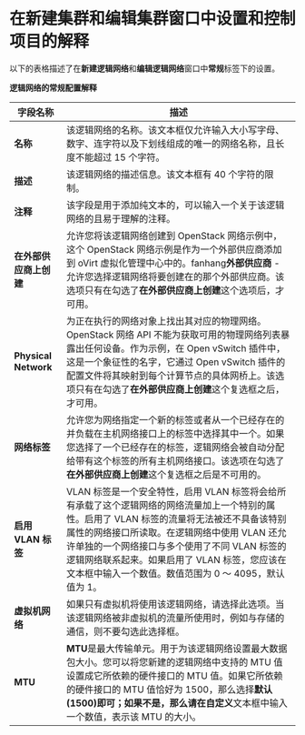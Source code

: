 # 在新建集群和编辑集群窗口中设置和控制项目的解释

以下的表格描述了在**新建逻辑网络**和**编辑逻辑网络**窗口中**常规**标签下的设置。

**逻辑网络的常规配置解释**

|字段名称|描述|
|--------|----|
|**名称**|该逻辑网络的名称。该文本框仅允许输入大小写字母、数字、连字符以及下划线组成的唯一的网络名称，且长度不能超过 15 个字符。|
|**描述**|该逻辑网络的描述信息。该文本框有 40 个字符的限制。|
|**注释**|该字段是用于添加纯文本的，可以输入一个关于该逻辑网络的且易于理解的注释。|
|**在外部供应商上创建**| 允许您将该逻辑网络创建到 OpenStack 网络示例中，这个 OpenStack 网络示例是作为一个外部供应商添加到 oVirt 虚拟化管理中心中的。fanhang**外部供应商** - 允许您选择逻辑网络将要创建在的那个外部供应商。该选项只有在勾选了**在外部供应商上创建**这个选项后，才可用。|
|**Physical Network**| 为正在执行的网络对象上找出其对应的物理网络。OpenStack 网络 API 不能为获取可用的物理网络列表暴露出任何设备。作为示例，在 Open vSwitch 插件中，这是一个象征性的名字，它通过 Open vSwitch 插件的配置文件将其映射到每个计算节点的具体网桥上。该选项只有在勾选了**在外部供应商上创建**这个复选框之后，才可用。 |
|**网络标签**| 允许您为网络指定一个新的标签或者从一个已经存在的并负载在主机网络接口上的标签中选择其中一个。如果您选择了一个已经存在的标签，逻辑网络会被自动分配给带有这个标签的所有主机网络接口。该选项在勾选了**在外部供应商上创建**这个复选框之后是不可用的。 |
|**启用 VLAN 标签**|VLAN 标签是一个安全特性，启用 VLAN 标签将会给所有承载了这个逻辑网络的网络流量加上一个特别的属性。启用了 VLAN 标签的流量将无法被还不具备该特别属性的网络接口所读取。在逻辑网络中使用 VLAN 还允许单独的一个网络接口与多个使用了不同 VLAN 标签的逻辑网络联系起来。如果启用了 VLAN 标签，您应该在文本框中输入一个数值。数值范围为 0 ～ 4095，默认值为 1。|
|**虚拟机网络**|如果只有虚拟机将使用该逻辑网络，请选择此选项。当该逻辑网络被非虚拟机的流量所使用时，例如与存储的通信，则不要勾选此选择框。|
|**MTU**|**MTU**是最大传输单元。用于为该逻辑网络设置最大数据包大小。您可以将您新建的逻辑网络中支持的 MTU 值设置成它所依赖的硬件接口的 MTU 值。如果它所依赖的硬件接口的 MTU 值恰好为 1500，那么选择**默认(1500)**即可；如果不是，那么请在**自定义**文本框中输入一个数值，表示该 MTU 的大小。|

